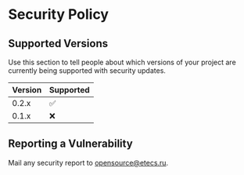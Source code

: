 # Security Policy

## Supported Versions

Use this section to tell people about which versions of your project are
currently being supported with security updates.

| Version | Supported          |
|---------| ------------------ |
| 0.2.x   | :white_check_mark: |
| 0.1.x   | :x:                |

## Reporting a Vulnerability

Mail any security report to [opensource@etecs.ru](mailto:opensource@etecs.ru).
